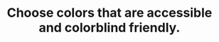 ---
layout: page
title: Choose colors that are accessible and colorblind friendly. 
parent: Color
grand_parent: Accessibility
nav_order: 16
---